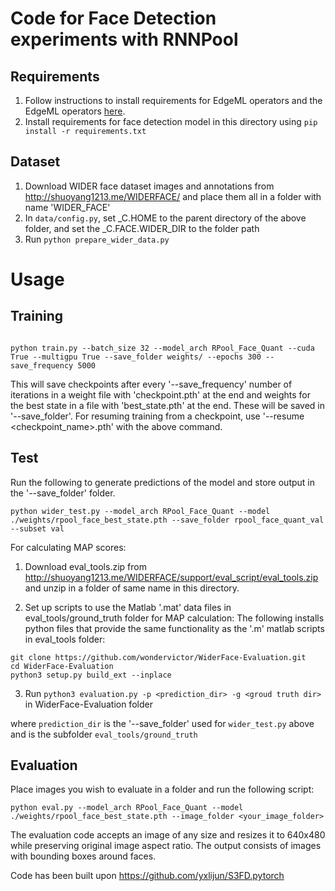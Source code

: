 # Code for Face Detection experiments with RNNPool
## Requirements
1. Follow instructions to install requirements for EdgeML operators and the EdgeML operators [here](pytorch/README.md).
2. Install requirements for face detection model in this directory using
``` pip install -r requirements.txt ``` 

## Dataset
1. Download WIDER face dataset images and annotations from http://shuoyang1213.me/WIDERFACE/ and place them all in a folder with name 'WIDER_FACE'
2. In `data/config.py`, set _C.HOME to the parent directory of the above folder, and set the _C.FACE.WIDER_DIR to the folder path 
3. Run
``` python prepare_wider_data.py ```


# Usage
## Training

```shell

python train.py --batch_size 32 --model_arch RPool_Face_Quant --cuda True --multigpu True --save_folder weights/ --epochs 300 --save_frequency 5000 

```
This will save checkpoints after every '--save_frequency' number of iterations in a weight file with 'checkpoint.pth' at the end and weights for the best state in a file with 'best_state.pth' at the end. These will be saved in '--save_folder'. For resuming training from a checkpoint, use '--resume <checkpoint_name>.pth' with the above command.


## Test
Run the following to generate predictions of the model and store output in the '--save_folder' folder.
```shell
python wider_test.py --model_arch RPool_Face_Quant --model ./weights/rpool_face_best_state.pth --save_folder rpool_face_quant_val --subset val
```
 
For calculating MAP scores:

1. Download eval_tools.zip from http://shuoyang1213.me/WIDERFACE/support/eval_script/eval_tools.zip and unzip in a folder of same name in this directory.

2. Set up scripts to use the Matlab '.mat' data files in eval_tools/ground_truth folder for MAP calculation: The following installs python files that provide the same functionality as the '.m' matlab scripts in eval_tools folder:
``` 
git clone https://github.com/wondervictor/WiderFace-Evaluation.git
cd WiderFace-Evaluation 
python3 setup.py build_ext --inplace
```

3. Run ```python3 evaluation.py -p <prediction_dir> -g <groud truth dir>``` in WiderFace-Evaluation folder

where `prediction_dir` is the '--save_folder' used for `wider_test.py` above and <groud truth dir> is the subfolder `eval_tools/ground_truth`


## Evaluation
Place images you wish to evaluate in a folder and run the following script:
```shell
python eval.py --model_arch RPool_Face_Quant --model ./weights/rpool_face_best_state.pth --image_folder <your_image_folder>
```
The evaluation code accepts an image of any size and resizes it to 640x480 while preserving original image aspect ratio. The output consists of images with bounding boxes around faces.

Code has been built upon https://github.com/yxlijun/S3FD.pytorch
